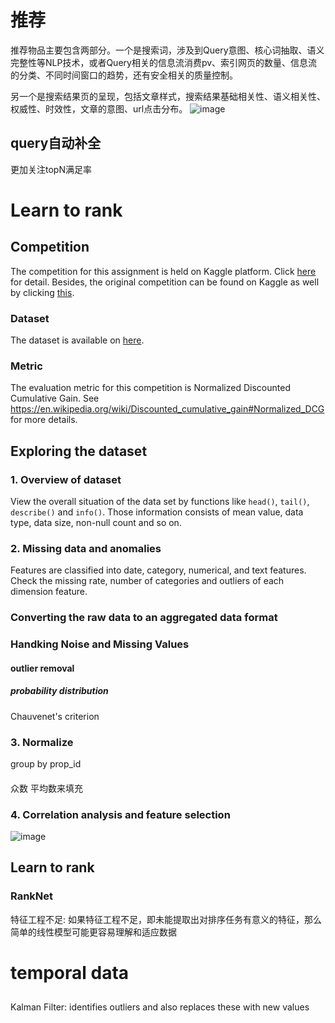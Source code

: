 # 推荐
推荐物品主要包含两部分。一个是搜索词，涉及到Query意图、核心词抽取、语义完整性等NLP技术，或者Query相关的信息流消费pv、索引网页的数量、信息流的分类、不同时间窗口的趋势，还有安全相关的质量控制。

另一个是搜索结果页的呈现，包括文章样式，搜索结果基础相关性、语义相关性、权威性、时效性，文章的意图、url点击分布。
![image](https://github.com/zhang-mickey/Learn-to-rank-model/assets/145342600/7a729f34-5e38-4d58-9294-1356cee76924)

## query自动补全
更加关注topN满足率 
# Learn to rank

## Competition
The competition for this assignment is held on Kaggle platform. Click [here](https://www.kaggle.com/competitions/dmt-2024-2nd-assignment) for detail.
Besides, the original competition can be found on Kaggle as well by clicking [this](https://www.kaggle.com/c/expedia-personalized-sort).
### Dataset 
The dataset is available on [here](https://www.kaggle.com/competitions/dmt-2024-2nd-assignment/data).
### Metric
The evaluation metric for this competition is Normalized Discounted Cumulative Gain.
See https://en.wikipedia.org/wiki/Discounted_cumulative_gain#Normalized_DCG for more details.

## Exploring the dataset
[//]: # (In EDA, )
### 1. Overview of dataset
View the overall situation of the data set by functions like `head()`, `tail()`, `describe()` and `info()`.
Those information consists of mean value, data type, data size, non-null count and so on.

### 2. Missing data and anomalies
Features are classified into date, category, numerical, and text features. 
Check the missing rate, number of categories and outliers of each dimension feature.

### Converting the raw data to an aggregated data format

### Handking Noise and Missing Values

#### outlier removal

##### probability distribution
Chauvenet's criterion

### 3. Normalize
group by prop_id

#### 
众数 平均数来填充
### 4. Correlation analysis and feature selection
![image](https://github.com/montpelllier/VU-DMT-A2/assets/145342600/014b2e93-aa79-45e3-b8ae-c5f46e3a1693)

## Learn to rank

### RankNet
特征工程不足: 如果特征工程不足，即未能提取出对排序任务有意义的特征，那么简单的线性模型可能更容易理解和适应数据

# temporal data
##
Kalman Filter: identifies outliers and also replaces these with new values
